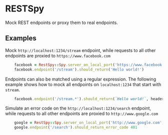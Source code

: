 # RESTSpy
Mock REST endpoints or proxy them to real endpoints.

## Examples
Mock `http://localhost:1234/stream` endpoint,
while requests to all other endpoints are proxied to `https://www.facebook.com`

```ruby
    facebook = RestSpy::Spy.server_on_local_port('https://www.facebook.com', 1234)
    facebook.endpoint('/stream').should_return('Hello world!')
```

Endpoints can also be matched using a regular expression.
The following example shows how to mock all endpoints on `localhost:1234` that start with `stream`.
```ruby
    facebook.endpoint('/stream.*').should_return(`Hello world!`, headers={'Token' => 'abcd'})
```

Simulate an error code on the `http://localhost:1234/search` endpoint,
while requests to all other endpoints are proxied to `http://www.google.com`

```ruby
    google = RestSpy::Spy.server_on_local_port('http://www.google.com', 1234)
    google.endpoint('/search').should_return_error_code 401
```





